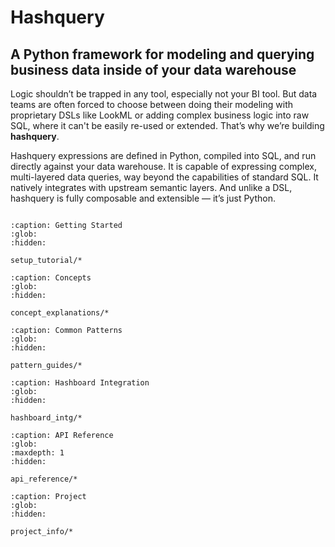 # Hashquery

## A Python framework for modeling and querying business data inside of your data warehouse

Logic shouldn’t be trapped in any tool, especially not your BI tool.
But data teams are often forced to choose between doing their modeling with proprietary
DSLs like LookML or adding complex business logic into raw SQL, where it can't be
easily re-used or extended. That’s why we’re building **hashquery**.

Hashquery expressions are defined in Python, compiled into SQL, and run directly
against your data warehouse. It is capable of expressing complex, multi-layered
data queries, way beyond the capabilities of standard SQL.
It natively integrates with upstream semantic layers.
And unlike a DSL, hashquery is fully composable and extensible — it’s just Python.

```{include} /_fragments/alpha_notice.md

```

```{toctree}
:caption: Getting Started
:glob:
:hidden:

setup_tutorial/*
```

```{toctree}
:caption: Concepts
:glob:
:hidden:

concept_explanations/*
```

```{toctree}
:caption: Common Patterns
:glob:
:hidden:

pattern_guides/*
```

```{toctree}
:caption: Hashboard Integration
:glob:
:hidden:

hashboard_intg/*
```

```{toctree}
:caption: API Reference
:glob:
:maxdepth: 1
:hidden:

api_reference/*
```

```{toctree}
:caption: Project
:glob:
:hidden:

project_info/*
```
